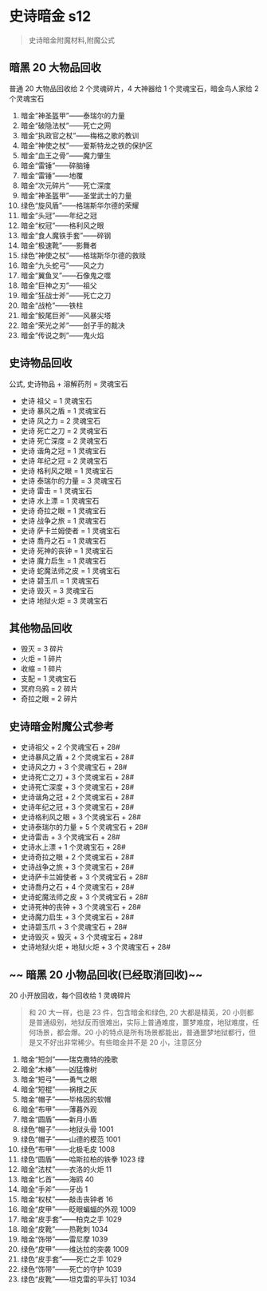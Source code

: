 # 史诗暗金 s12

> 史诗暗金附魔材料,附魔公式

## 暗黑 20 大物品回收

普通 20 大物品回收给 2 个灵魂碎片，4 大神器给 1 个灵魂宝石，暗金鸟人家给 2 个灵魂宝石

1. 暗金“神圣盔甲”——泰瑞尔的力量
2. 暗金“破隐法杖”——死亡之网
3. 暗金“执政官之杖”——梅格之歌的教训
4. 暗金“神使之杖”——爱斯特龙之铁的保护区
5. 暗金“血王之骨”——魔力肇生
6. 暗金“雷锤”——碎脑锤
7. 暗金“雷锤”——地覆
8. 暗金“次元碎片”——死亡深度
9. 暗金“神圣盔甲”——圣堂武士的力量
10. 绿色“旋风盾”——格瑞斯华尔德的荣耀
11. 暗金“头冠”——年纪之冠
12. 暗金“权冠”——格利风之眼
13. 暗金“食人魔铁手套”——碎钢
14. 暗金“极速靴”——影舞者
15. 绿色“神使之杖”——格瑞斯华尔德的救赎
16. 暗金“九头蛇弓”——风之力
17. 暗金“翼鱼叉”——石像鬼之噬
18. 暗金“巨神之刃”——祖父
19. 暗金“狂战士斧”——死亡之刀
20. 暗金“战枪”——铁柱
21. 暗金“鲛尾巨斧”——风暴尖塔
22. 暗金“荣光之斧”——刽子手的裁决
23. 暗金“传说之刺”——鬼火焰

## 史诗物品回收

公式, 史诗物品 + 溶解药剂 = 灵魂宝石

- 史诗 祖父 = 1 灵魂宝石
- 史诗 暴风之盾 = 1 灵魂宝石
- 史诗 风之力 = 2 灵魂宝石
- 史诗 死亡之刀 = 2 灵魂宝石
- 史诗 死亡深度 = 2 灵魂宝石
- 史诗 谐角之冠 = 1 灵魂宝石
- 史诗 年纪之冠 = 2 灵魂宝石
- 史诗 格利风之眼 = 1 灵魂宝石
- 史诗 泰瑞尔的力量 = 3 灵魂宝石
- 史诗 雷击 = 1 灵魂宝石
- 史诗 水上漂 = 1 灵魂宝石
- 史诗 奇拉之眼 = 1 灵魂宝石
- 史诗 战争之旅 = 1 灵魂宝石
- 史诗 萨卡兰姆使者 = 1 灵魂宝石
- 史诗 喬丹之石 = 1 灵魂宝石
- 史诗 死神的丧钟 = 1 灵魂宝石
- 史诗 魔力启生 = 1 灵魂宝石
- 史诗 蛇魔法师之皮 = 1 灵魂宝石
- 史诗 碧玉爪 = 1 灵魂宝石
- 史诗 毁灭 = 3 灵魂宝石
- 史诗 地狱火炬 = 3 灵魂宝石

## 其他物品回收

- 毁灭 = 3 碎片
- 火炬 = 1 碎片
- 收缩 = 1 碎片
- 支配 = 1 灵魂宝石
- 冥府乌鸦 = 2 碎片
- 奇拉之眼 = 2 碎片

## 史诗暗金附魔公式参考

- 史诗祖父 + 2 个灵魂宝石 + 28#
- 史诗暴风之盾 + 2 个灵魂宝石 + 28#
- 史诗风之力 + 3 个灵魂宝石 + 28#
- 史诗死亡之刀 + 3 个灵魂宝石 + 28#
- 史诗死亡深度 + 3 个灵魂宝石 + 28#
- 史诗谐角之冠 + 2 个灵魂宝石 + 28#
- 史诗年纪之冠 + 3 个灵魂宝石 + 28#
- 史诗格利风之眼 + 3 个灵魂宝石 + 28#
- 史诗泰瑞尔的力量 + 5 个灵魂宝石 + 28#
- 史诗雷击 + 3 个灵魂宝石 + 28#
- 史诗水上漂 + 1 个灵魂宝石 + 28#
- 史诗奇拉之眼 + 2 个灵魂宝石 + 28#
- 史诗战争之旅 + 3 个灵魂宝石 + 28#
- 史诗萨卡兰姆使者 + 3 个灵魂宝石 + 28#
- 史诗喬丹之石 + 4 个灵魂宝石 + 28#
- 史诗蛇魔法师之皮 + 3 个灵魂宝石 + 28#
- 史诗死神的丧钟 + 3 个灵魂宝石 + 28#
- 史诗魔力启生 + 3 个灵魂宝石 + 28#
- 史诗碧玉爪 + 3 个灵魂宝石 + 28#
- 史诗毁灭 + 毁灭 + 3 个灵魂宝石 + 28#
- 史诗地狱火炬 + 地狱火炬 + 3 个灵魂宝石 + 28#

## ~~ 暗黑 20 小物品回收(已经取消回收)~~

20 小开放回收，每个回收给 1 灵魂碎片

> 和 20 大一样，也是 23 件，包含暗金和绿色, 20 大都是精英，20 小则都是普通级别，地狱反而很难出，实际上普通难度，噩梦难度，地狱难度，任何场景，都会爆。20 小的特点是所有场景都能出，普通噩梦地狱都行，但是又不好出非常稀少。有些暗金并不是 20 小，注意区分

1. 暗金“短剑”——瑞克撒特的挽歌
2. 暗金“木棒”——凶猛橡树
3. 暗金“短弓”——勇气之眼
4. 暗金“短棍”——祸根之灰
5. 暗金“帽子”——毕格因的软帽
6. 暗金“布甲”——薄暮外观
7. 暗金“圆盾”——新月小盾
8. 绿色“帽子”——地狱头骨 1001
9. 绿色“帽子”——山德的模范 1001
10. 绿色“布甲”——北极毛皮 1008
11. 绿色“圆盾”——哈斯拉柏的铁拳 1023 绿
12. 暗金“法杖”——衣洛的火炬 11
13. 暗金“匕首”——海鸥 40
14. 暗金“手斧”——牙齿 1
15. 暗金“权杖”——敲击丧钟者 16
16. 暗金“皮甲”——眨眼蝙蝠的外观 1009
17. 暗金“皮手套”——柏克之手 1029
18. 暗金“皮靴”——热靴刺 1034
19. 暗金“饰带”——雷尼摩 1039
20. 绿色“皮甲”——维达拉的突袭 1009
21. 绿色“皮手套”——死亡之手 1029
22. 绿色“饰带”——死亡的守护 1039
23. 绿色“皮靴”——坦克雷的平头钉 1034
